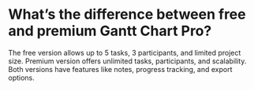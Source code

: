 # What’s the difference between free and premium Gantt Chart Pro?

<p class="no-margin">The free version allows up to 5 tasks, 3 participants, and limited project size. Premium version offers unlimited tasks, participants, and scalability. Both versions have features like notes, progress tracking, and export options.</p>
<p class="no-margin"></p>
<p class="no-margin"></p>


<Hubspot />

